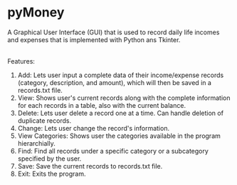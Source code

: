 # pyMoney

A Graphical User Interface (GUI) that is used to record daily life incomes and expenses that is implemented with Python ans Tkinter.
<br>
<br>

Features:
1. Add: Lets user input a complete data of their income/expense records (category, description, and amount), which will then be saved in a records.txt file.
2. View: Shows user's current records along with the complete information for each records in a table, also with the current balance.
3. Delete: Lets user delete a record one at a time. Can handle deletion of duplicate records.
4. Change: Lets user change the record's information.
5. View Categories: Shows user the categories available in the program hierarchially.
6. Find: Find all records under a specific category or a subcategory specified by the user.
7. Save: Save the current records to records.txt file.
8. Exit: Exits the program.
